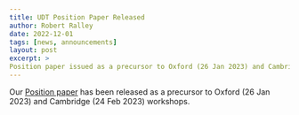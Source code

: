 ```yaml
---
title: UDT Position Paper Released
author: Robert Ralley
date: 2022-12-01
tags: [news, announcements]
layout: post
excerpt: >
Position paper issued as a precursor to Oxford (26 Jan 2023) and Cambridge (24 Feb 2023) workshops.
---
```


Our [Position paper](/publications/2022-position-paper.md) has been released as a precursor to Oxford (26 Jan 2023) and Cambridge (24 Feb 2023) workshops.
